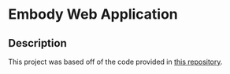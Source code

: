 # Embody Web Application

## Description

This project was based off of the code provided in [this repository](https://version.aalto.fi/gitlab/eglerean/embody/-/tree/master/). 


